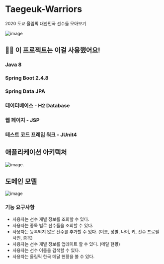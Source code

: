 # Taegeuk-Warriors  
2020 도쿄 올림픽 대한민국 선수들 모아보기  

![image](https://user-images.githubusercontent.com/52690419/126864497-eaa85f25-e57a-4888-a4f5-ab1e60861c49.png)  


## 🙋‍♂️ 이 프로젝트는 이걸 사용했어요!  

### Java 8
### Spring Boot 2.4.8
### Spring Data JPA
### 데이터베이스 - H2 Database
### 웹 페이지 - JSP
### 테스트 코드 프레임 워크 - JUnit4


## 애플리케이션 아키텍처
![image](https://user-images.githubusercontent.com/52690419/126878004-406da9c5-7587-42cf-8c4f-983de8cc8dfb.png). 


## 도메인 모델
![image](https://user-images.githubusercontent.com/52690419/126872177-7a351e43-e3bd-4908-a88b-780307cec583.png)  


### 기능 요구사항
- 사용자는 선수 개별 정보를 조회할 수 있다.
- 사용자는 종목 별로 선수들을 조회할 수 있다.
- 사용자는 등록되지 않은 선수를 추가할 수 있다. (이름, 성별, 나이, 키, 선수 프로필 사진, 종목)
- 사용자는 선수 개별 정보를 업데이트 할 수 있다. (메달 현황)
- 사용자는 선수 이름을 검색할 수 있다.
- 사용자는 올림픽 한국 메달 현황을 볼 수 있다.
